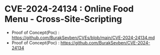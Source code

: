 #  CVE-2024-24134 : Online Food Menu - Cross-Site-Scripting
+ Proof of Concept(Poc) : https://github.com/BurakSevben/CVEs/blob/main/CVE-2024-24134.md
+ Proof of Concept(Poc) : https://github.com/BurakSevben/CVE-2024-24134
